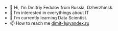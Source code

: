 - 👋 Hi, I’m Dmitriy Fedulov from Russia, Dzherzhinsk.
- 👀 I’m interested in everythings about IT
- 🌱 I’m currently learning Data Scientist.
- 📫 How to reach me dimit-1@yandex.ru

<!---
399dmitr933/399dmitr933 is a ✨ special ✨ repository because its `README.md` (this file) appears on your GitHub profile.
You can click the Preview link to take a look at your changes.
--->
